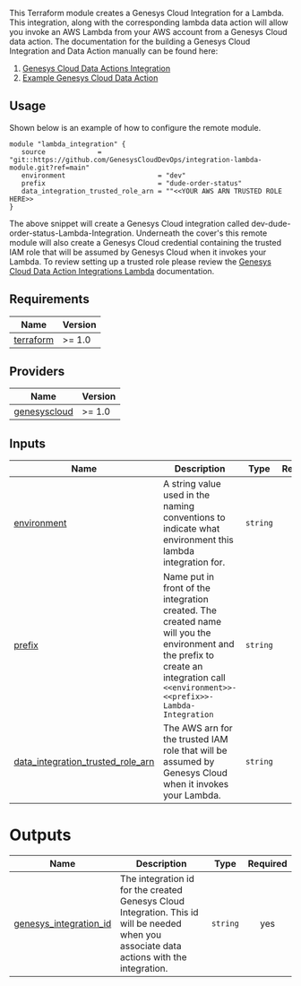 
This Terraform module creates a Genesys Cloud Integration for a Lambda. This integration, along with the corresponding lambda data action will allow you invoke an AWS Lambda from your AWS account from a Genesys Cloud data action. The documentation for the building a Genesys Cloud Integration and Data Action manually can be found here:

1. [Genesys Cloud Data Actions Integration](https://help.mypurecloud.com/articles/about-the-aws-lambda-data-actions-integration/)
2. [Example Genesys Cloud Data Action](https://help.mypurecloud.com/articles/example-aws-lambda-function-with-a-data-action/)

## Usage

Shown below is an example of how to configure the remote module.

```hcl
module "lambda_integration" {
   source             = "git::https://github.com/GenesysCloudDevOps/integration-lambda-module.git?ref=main"
   environment                       = "dev"
   prefix                            = "dude-order-status"
   data_integration_trusted_role_arn = ""<<YOUR AWS ARN TRUSTED ROLE HERE>>
}
```

The above snippet will create a Genesys Cloud integration called dev-dude-order-status-Lambda-Integration. Underneath the cover's this remote module will also create a Genesys Cloud credential containing the trusted IAM role that will be assumed by Genesys Cloud when it invokes your Lambda. To review setting up a trusted role please review the [Genesys Cloud Data Action Integrations Lambda](https://help.mypurecloud.com/articles/about-the-aws-lambda-data-actions-integration/) documentation. 


## Requirements

| Name | Version |
|------|---------|
| <a name="provider_terraform"></a>[terraform](https://www.terraform.io/) | >= 1.0 |

## Providers

| Name | Version |
|------|---------|
| <a name="provider_genesyscloud"></a> [genesyscloud](https://registry.terraform.io/providers/MyPureCloud/genesyscloud/latest) | >= 1.0|


## Inputs

| Name | Description | Type | Required |
|------|-------------|------|:--------:|
| <a name="environment"></a> [environment](#environment)  |  A string value used in the naming conventions to indicate what environment this lambda integration for.| `string` | yes |
| <a name="prefix"></a> [prefix](#prefix) |  Name put in front of the integration created. The created name will you the environment and the prefix to create an integration call `<<environment>>-<<prefix>>-Lambda-Integration` | `string` | yes |
| <a name="data_integration_trusted_role_arn"></a> [data_integration_trusted_role_arn](#data\_\integration\_\trusted\_\role\_\arn) | The AWS arn for the trusted IAM role that will be assumed by Genesys Cloud when it invokes your Lambda. | `string` | yes |

# Outputs

| Name | Description | Type | Required |
|------|-------------|------|:--------:|
| <a name="genesys_integration_id"></a> [genesys_integration_id](#genesys\_\integration\_\id)  |  The integration id for the created Genesys Cloud Integration. This id will be needed when you associate data actions with the integration.| `string` | yes |
